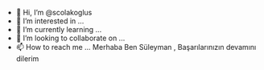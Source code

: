- 👋 Hi, I’m @scolakoglus
- 👀 I’m interested in ...
- 🌱 I’m currently learning ...
- 💞️ I’m looking to collaborate on ...
- 📫 How to reach me ...
Merhaba Ben Süleyman , Başarılarınızın devamını dilerim
<!---
scolakoglus/scolakoglus is a ✨ special ✨ repository because its `README.md` (this file) appears on your GitHub profile.
You can click the Preview link to take a look at your changes.
--->
